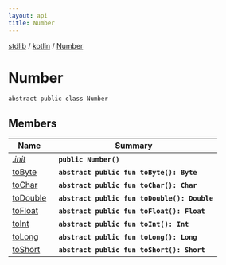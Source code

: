```yaml
---
layout: api
title: Number
---
```

[stdlib](../../index.md) / [kotlin](../index.md) / [Number](index.md)

# Number

```
abstract public class Number
```

## Members

| Name | Summary |
|------|---------|
|[*.init*](_init_.md)|&nbsp;&nbsp;**`public Number()`**<br>|
|[toByte](toByte.md)|&nbsp;&nbsp;**`abstract public fun toByte(): Byte`**<br>|
|[toChar](toChar.md)|&nbsp;&nbsp;**`abstract public fun toChar(): Char`**<br>|
|[toDouble](toDouble.md)|&nbsp;&nbsp;**`abstract public fun toDouble(): Double`**<br>|
|[toFloat](toFloat.md)|&nbsp;&nbsp;**`abstract public fun toFloat(): Float`**<br>|
|[toInt](toInt.md)|&nbsp;&nbsp;**`abstract public fun toInt(): Int`**<br>|
|[toLong](toLong.md)|&nbsp;&nbsp;**`abstract public fun toLong(): Long`**<br>|
|[toShort](toShort.md)|&nbsp;&nbsp;**`abstract public fun toShort(): Short`**<br>|
